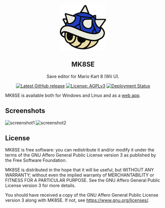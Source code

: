 <div align="center">
<img src="assets/icon.png" width="150">

## **MK8SE**

Save editor for Mario Kart 8 (Wii U).

<a href="https://github.com/petlyh/MK8SE/releases/latest"><img alt="Latest GitHub release" src="https://img.shields.io/github/v/release/petlyh/MK8SE.svg?style=flat-square"></a>
<a href="https://www.gnu.org/licenses/agpl-3.0.html"><img alt="License: AGPLv3" src="https://img.shields.io/badge/license-AGPLv3-purple.svg?style=flat-square"></a>
<a href="https://github.com/petlyh/MK8SE/deployments/github-pages"><img alt="Deployment Status" src="https://img.shields.io/github/deployments/petlyh/MK8SE/github-pages.svg?style=flat-square"></a>
</div>

MK8SE is available both for Windows and Linux and as a [web app](https://petlyh.github.io/MK8SE/).

## Screenshots

<img width="538" alt="screenshot1" src="https://github.com/petlyh/MK8SE/assets/88139840/582dce73-5cea-4ff5-90c4-bbb162302d68">

<img width="539" alt="screenshot2" src="https://github.com/petlyh/MK8SE/assets/88139840/47eb41d0-6228-4dda-8010-afd6e4bcbc3b">

## License

MK8SE is free software: you can redistribute it and/or modify it under the terms of the GNU Affero General Public License version 3 as published by the Free Software Foundation.

MK8SE is distributed in the hope that it will be useful, but WITHOUT ANY WARRANTY; without even the implied warranty of MERCHANTABILITY or FITNESS FOR A PARTICULAR PURPOSE. See the GNU Affero General Public License version 3 for more details.

You should have received a copy of the GNU Affero General Public License version 3 along with MK8SE. If not, see <https://www.gnu.org/licenses/>.
